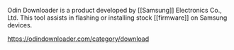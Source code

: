 Odin Downloader is a product developed by [[Samsung]] Electronics Co., Ltd. This tool assists in flashing or installing stock [[firmware]] on Samsung devices.

https://odindownloader.com/category/download